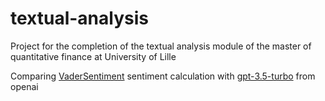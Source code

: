 # textual-analysis
Project for the completion of the textual analysis module of the master of quantitative finance at University of Lille

Comparing [VaderSentiment](https://github.com/cjhutto/vaderSentiment#installation) sentiment calculation with [gpt-3.5-turbo](https://platform.openai.com/docs/guides/chat/introduction) from openai
